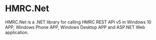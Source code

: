 # HMRC.Net
HMRC.Net is a .NET library for calling HMRC REST API v5 in Windows 10 APP, Windows Phone APP, Windows Desktop APP and ASP.NET Web application.
